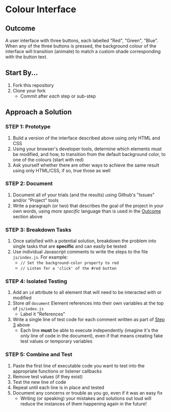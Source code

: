 # Colour Interface

## Outcome

A user interface with three buttons, each labelled "Red", "Green", "Blue". When any of the three buttons is pressed, the background colour of the interface will transition (animate) to match a custom shade corresponding with the button text.

## Start By...

1. Fork this repository
2. Clone your fork
   - Commit after *each* step or sub-step

## Approach a Solution

### STEP 1: Prototype 

1. Build a version of the interface described above using only HTML and CSS
2. Using your browser's developer tools, determine which elements must be modified, and how, to transition from the default background color, to one of the colours (start with red)
3. Ask yourself whether there are other ways to achieve the same result using only HTML/CSS, if so, true those as well

### STEP 2: Document

1. Document all of your trials (and the results) using Github's "Issues" and/or "Project" tools
2. Write a paragraph (or two) that describes the goal of the project in your own words, using *more specific* language than is used in the [Outcome](#outcome) section above

### STEP 3: Breakdown Tasks

1. Once satisfied with a potential solution, breakdown the problem into single tasks that are **specific** and can easily be tested
2. Use individual Javascript comments to write the steps to the file `js/index.js`. For example:
   - `// Set the background-color property to red`
   - `// Listen for a 'click' of the #red button`

### STEP 4: Isolated Testing

1. Add an `id` attribute to all element that will need to be interacted with or modified
2. Store *all* `document` Element references into their own variables at the top of `js/index.js`
   - Label it "References"
3. Write a single line of test code for each comment written as part of [Step 3](#step-3-breakdown-tasks) above
   - Each line **must** be able to execute independently (imagine it's the only line of code in the document), even if that means creating fake test values or temporary variables

### STEP 5: Combine and Test

1. Paste the first line of executable code you want to test into the appropriate functions or listener callbacks
2. Remove test values (if they exist)
3. Test the new line of code
4. Repeat until each line is in place and tested
5. Document any concerns or trouble as you go, even if it was an easy fix
   - Writing (or speaking) your mistakes and solutions out loud will reduce the instances of them happening again in the future!
